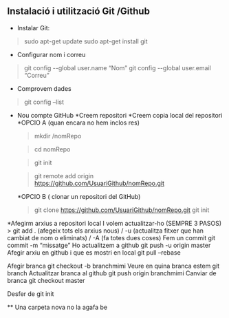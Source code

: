 ## Instalació i utilització Git /Github


* Instalar Git:
>sudo apt-get update
>sudo apt-get install git

* Configurar nom i correu 
>git config --global user.name “Nom”
>git config --global user.email “Correu”

* Comprovem dades
>git config –list

* Nou compte GitHub
	*Creem repositori
	*Creem copia local del repositori
	*OPCIO A (quan encara no hem inclos res) 
	>mkdir /nomRepo

	>cd nomRepo
	
	>git init 
	
	>git remote add origin https://github.com/UsuariGithub/nomRepo.git
	
	
	*OPCIO B ( clonar un repositori del GitHub)
	>git clone https://github.com/UsuariGithub/nomRepo.git
	>git init 

*Afegirm arxius a repositori local I volem actualitzar-ho (SEMPRE 3 PASOS)
	> git add .  (afegeix tots els arxius nous)  /   -u (actualitza fitxer que han cambiat de nom o eliminats) / -A  (fa totes dues coses)
	Fem un commit
		git commit -m “missatge”
	Ho actualitzem a github
		git push -u origin master
Afegir arxiu en github i que es mostri en local
git pull –rebase

Afegir branca 
 	git checkout -b branchmimi 
Veure en quina branca estem
	 git branch
Actualitzar branca al github
	 git push origin branchmimi
Canviar de branca 
	git checkout master


Desfer de git init

** Una carpeta nova no la agafa be 
